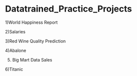 # Datatrained_Practice_Projects

1)World Happiness Report

2)Salaries

3)Red Wine Quality Prediction

4)Abalone 

5) Big Mart Data Sales

6)Titanic
